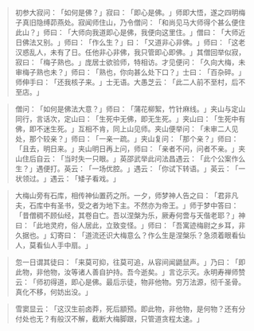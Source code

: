 
> 初参大寂问：​「如何是佛？​」寂曰：​「即心是佛。​」师即大悟，遂之四明梅子真旧隐缚茆燕处。寂闻师住山，乃令僧问：​「和尚见马大师得个甚么便住此山？​」师曰：​「大师向我道即心是佛，我便向这里住。​」僧曰：​「大师近日佛法又别。​」师曰：​「作么生？​」曰：​「又道非心非佛。​」师曰：​「这老汉惑乱人，未有了日。任他非心非佛，我只管即心即佛。​」其僧回举似寂，寂曰：​「梅子熟也。​」庞居士欲验师，特相访。才见便问：​「久向大梅，未审梅子熟也未？​」师曰：​「熟也，你向甚么处下口？​」士曰：​「百杂碎。​」师伸手曰：​「还我核子来。​」士无语。大愚芝云：​「此二人前不至村，后不至店。​」

> 僧问：​「如何是佛法大意？​」师曰：​「蒲花柳絮，竹针麻线。​」夹山与定山同行，言话次，定山曰：​「生死中无佛，即无生死。​」夹山曰：​「生死中有佛，即不迷生死。​」互相不肯，同上山见师。夹山便举问：​「未审二人见处，那个较亲？​」师曰：​「一亲一疏。​」夹山复问：​「那个亲？​」师曰：​「且去，明日来。​」夹山明日再上问，师曰：​「亲者不问，问者不亲。​」夹山住后自云：​「当时失一只眼。​」英邵武举此问法昌遇云：​「此个公案作么生？​」遇便打。英云：​「一场优腔。​」遇云：​「你试下转语。​」英云：​「一状领过。​」遇云：​「矮子看戏。​」

> 大梅山旁有石库，相传神仙置药之所。一夕，师梦神人告之曰：​「君非凡夫，石库中有圣书，受之者为地下主。不然亦为帝王。​」师于梦中答曰：​「昔僧稠不顾仙经，其卷自亡。吾以涅槃为乐，厥寿何啻与天偕老耶？​」神曰：​「此地灵府，俗人居此，立致变怪。​」师曰：​「吾寓迹梅尉之乡耳，非久据也。​」幻寄曰：​「道流还识大梅意么？作么生是涅槃乐？急须着眼看仙人，莫看仙人手中扇。​」

> 忽一日谓其徒曰：​「来莫可抑，往莫可追，从容间闻鼯鼠声。​」乃曰：​「即此物，非他物，汝等诸人善自护持。吾今逝矣。​」言讫示灭。永明寿禅师赞云：​「师初得道，即心是佛。最后示徒，物非他物。穷万法源，彻千圣骨。真化不移，何妨出没。​」

> 雪窦显云：​「这汉生前卤莽，死后顓预。即此物，非他物，是何物？还有分付处也无？有般汉不解，截断大梅脚跟，只管道贪程太速。​」
